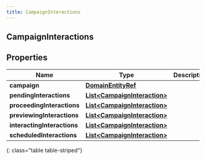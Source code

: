 ```yaml
---
title: CampaignInteractions
---
```

## CampaignInteractions


## Properties

| Name | Type | Description | Notes |
| ------------ | ------------- | ------------- | ------------- |
| **campaign** | <!----><!---->[**DomainEntityRef**](DomainEntityRef.html)<!----> |  |  [optional] |
| **pendingInteractions** | <!----><!---->[**List&lt;CampaignInteraction&gt;**](CampaignInteraction.html)<!----> |  |  [optional] |
| **proceedingInteractions** | <!----><!---->[**List&lt;CampaignInteraction&gt;**](CampaignInteraction.html)<!----> |  |  [optional] |
| **previewingInteractions** | <!----><!---->[**List&lt;CampaignInteraction&gt;**](CampaignInteraction.html)<!----> |  |  [optional] |
| **interactingInteractions** | <!----><!---->[**List&lt;CampaignInteraction&gt;**](CampaignInteraction.html)<!----> |  |  [optional] |
| **scheduledInteractions** | <!----><!---->[**List&lt;CampaignInteraction&gt;**](CampaignInteraction.html)<!----> |  |  [optional] |
{: class="table table-striped"}



